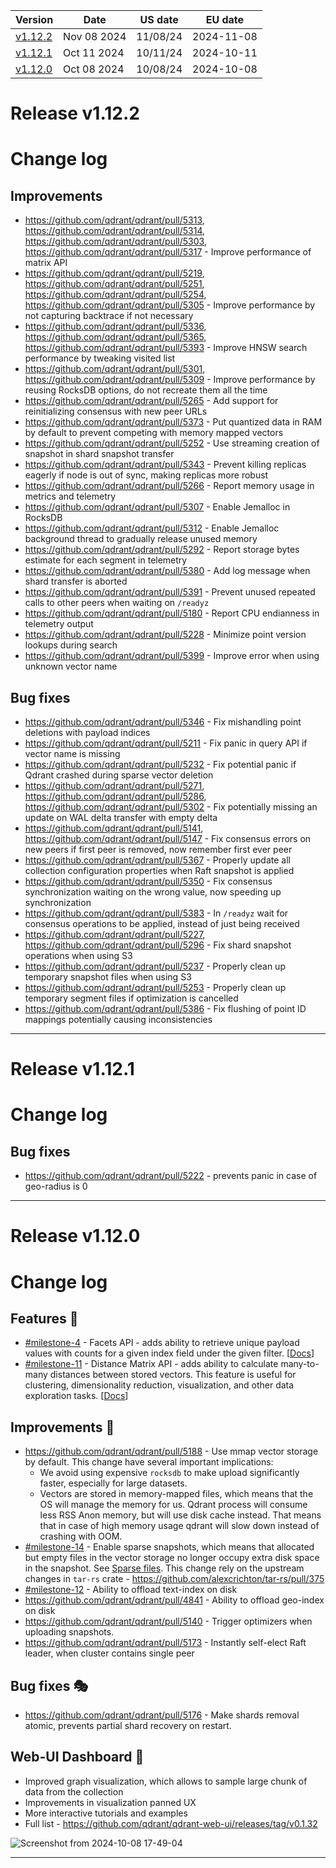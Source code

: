 | Version | Date | US date | EU date |
| ------- | ---- | ------- | ------- |
| [v1.12.2](qdrant-v1.12.md#release-v1122) | Nov 08 2024 | 11/08/24 | 2024-11-08 |
| [v1.12.1](qdrant-v1.12.md#release-v1121) | Oct 11 2024 | 10/11/24 | 2024-10-11 |
| [v1.12.0](qdrant-v1.12.md#release-v1120) | Oct 08 2024 | 10/08/24 | 2024-10-08 |



# Release v1.12.2
# Change log

## Improvements

- https://github.com/qdrant/qdrant/pull/5313, https://github.com/qdrant/qdrant/pull/5314, https://github.com/qdrant/qdrant/pull/5303, https://github.com/qdrant/qdrant/pull/5317 - Improve performance of matrix API
- https://github.com/qdrant/qdrant/pull/5219, https://github.com/qdrant/qdrant/pull/5251, https://github.com/qdrant/qdrant/pull/5254, https://github.com/qdrant/qdrant/pull/5305 - Improve performance by not capturing backtrace if not necessary
- https://github.com/qdrant/qdrant/pull/5336, https://github.com/qdrant/qdrant/pull/5365, https://github.com/qdrant/qdrant/pull/5393 - Improve HNSW search performance by tweaking visited list
- https://github.com/qdrant/qdrant/pull/5301, https://github.com/qdrant/qdrant/pull/5309 - Improve performance by reusing RocksDB options, do not recreate them all the time
- https://github.com/qdrant/qdrant/pull/5265 - Add support for reinitializing consensus with new peer URLs
- https://github.com/qdrant/qdrant/pull/5373 - Put quantized data in RAM by default to prevent competing with memory mapped vectors
- https://github.com/qdrant/qdrant/pull/5252 - Use streaming creation of snapshot in shard snapshot transfer
- https://github.com/qdrant/qdrant/pull/5343 - Prevent killing replicas eagerly if node is out of sync, making replicas more robust
- https://github.com/qdrant/qdrant/pull/5266 - Report memory usage in metrics and telemetry
- https://github.com/qdrant/qdrant/pull/5307 - Enable Jemalloc in RocksDB
- https://github.com/qdrant/qdrant/pull/5312 - Enable Jemalloc background thread to gradually release unused memory
- https://github.com/qdrant/qdrant/pull/5292 - Report storage bytes estimate for each segment in telemetry
- https://github.com/qdrant/qdrant/pull/5380 - Add log message when shard transfer is aborted
- https://github.com/qdrant/qdrant/pull/5391 - Prevent unused repeated calls to other peers when waiting on `/readyz`
- https://github.com/qdrant/qdrant/pull/5180 - Report CPU endianness in telemetry output
- https://github.com/qdrant/qdrant/pull/5228 - Minimize point version lookups during search
- https://github.com/qdrant/qdrant/pull/5399 - Improve error when using unknown vector name

## Bug fixes

- https://github.com/qdrant/qdrant/pull/5346 - Fix mishandling point deletions with payload indices
- https://github.com/qdrant/qdrant/pull/5211 - Fix panic in query API if vector name is missing
- https://github.com/qdrant/qdrant/pull/5232 - Fix potential panic if Qdrant crashed during sparse vector deletion
- https://github.com/qdrant/qdrant/pull/5271, https://github.com/qdrant/qdrant/pull/5286, https://github.com/qdrant/qdrant/pull/5302 - Fix potentially missing an update on WAL delta transfer with empty delta
- https://github.com/qdrant/qdrant/pull/5141, https://github.com/qdrant/qdrant/pull/5147 - Fix consensus errors on new peers if first peer is removed, now remember first ever peer
- https://github.com/qdrant/qdrant/pull/5367 - Properly update all collection configuration properties when Raft snapshot is applied
- https://github.com/qdrant/qdrant/pull/5350 - Fix consensus synchronization waiting on the wrong value, now speeding up synchronization
- https://github.com/qdrant/qdrant/pull/5383 - In `/readyz` wait for consensus operations to be applied, instead of just being received
- https://github.com/qdrant/qdrant/pull/5227, https://github.com/qdrant/qdrant/pull/5296 - Fix shard snapshot operations when using S3
- https://github.com/qdrant/qdrant/pull/5237 - Properly clean up temporary snapshot files when using S3
- https://github.com/qdrant/qdrant/pull/5253 - Properly clean up temporary segment files if optimization is cancelled
- https://github.com/qdrant/qdrant/pull/5386 - Fix flushing of point ID mappings potentially causing inconsistencies
-----
# Release v1.12.1
# Change log

## Bug fixes

* https://github.com/qdrant/qdrant/pull/5222 - prevents panic in case of geo-radius is 0
-----
# Release v1.12.0
# Change log

## Features :tropical_drink:

* [#milestone-4](https://github.com/qdrant/qdrant/milestone/4?closed=1) - Facets API - adds ability to retrieve unique payload values with counts for a given index field under the given filter. [[Docs](https://qdrant.tech/documentation/concepts/payload/#facet-counts)]
* [#milestone-11](https://github.com/qdrant/qdrant/milestone/11?closed=1) - Distance Matrix API - adds ability to calculate many-to-many distances between stored vectors. This feature is useful for clustering, dimensionality reduction, visualization, and other data exploration tasks. [[Docs](https://qdrant.tech/documentation/concepts/explore/#distance-matrix)]

## Improvements :roller_coaster:

* https://github.com/qdrant/qdrant/pull/5188 - Use mmap vector storage by default. This change have several important implications: 
    * We avoid using expensive `rocksdb` to make upload significantly faster, especially for large datasets.
    * Vectors are stored in memory-mapped files, which means that the OS will manage the memory for us. Qdrant process will consume less RSS Anon memory, but will use disk cache instead. That means that in case of high memory usage qdrant will slow down instead of crashing with OOM.
* [#milestone-14](https://github.com/qdrant/qdrant/milestone/14?closed=1) - Enable sparse snapshots, which means that allocated but empty files in the vector storage no longer occupy extra disk space in the snapshot. See [Sparse files](https://en.wikipedia.org/wiki/Sparse_file). This change rely on the upstream changes in `tar-rs` crate - https://github.com/alexcrichton/tar-rs/pull/375
* [#milestone-12](https://github.com/qdrant/qdrant/milestone/12?closed=1) - Ability to offload text-index on disk
* https://github.com/qdrant/qdrant/pull/4841 - Ability to offload geo-index on disk
* https://github.com/qdrant/qdrant/pull/5140 - Trigger optimizers when uploading snapshots.
* https://github.com/qdrant/qdrant/pull/5173 - Instantly self-elect Raft leader, when cluster contains single peer

## Bug fixes :performing_arts:

* https://github.com/qdrant/qdrant/pull/5176 - Make shards removal atomic, prevents partial shard recovery on restart.

## Web-UI Dashboard :bento:

* Improved graph visualization, which allows to sample large chunk of data from the collection
* Improvements in visualization panned UX
* More interactive tutorials and examples
* Full list - https://github.com/qdrant/qdrant-web-ui/releases/tag/v0.1.32

![Screenshot from 2024-10-08 17-49-04](https://github.com/user-attachments/assets/43fa1784-25cd-4fa6-a4e0-bf189cf1a9d7)

-----
